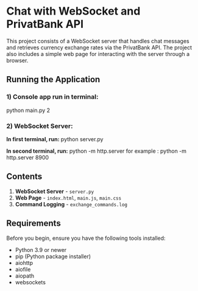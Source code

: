 # Chat with WebSocket and PrivatBank API

This project consists of a WebSocket server that handles chat messages and retrieves currency exchange rates via the PrivatBank API. The project also includes a simple web page for interacting with the server through a browser.

## **Running the Application**

### 1) Console app run in terminal:
python main.py 2

### 2) WebSocket Server:
**In first terminal, run:**
python server.py

**In second terminal, run:**
python -m http.server <you port>
for example : python -m http.server 8900

## **Contents**

1. **WebSocket Server** - `server.py`
2. **Web Page** - `index.html`, `main.js`, `main.css`
3. **Command Logging** - `exchange_commands.log`

## **Requirements**

Before you begin, ensure you have the following tools installed:
- Python 3.9 or newer
- pip (Python package installer)
- aiohttp
- aiofile
- aiopath
- websockets
